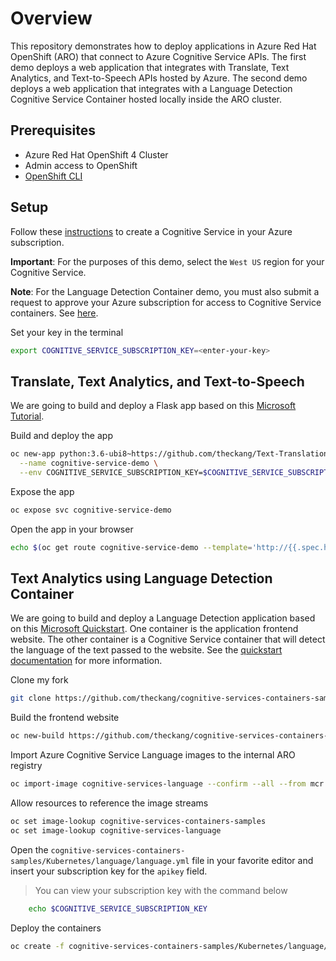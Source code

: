 # Overview

This repository demonstrates how to deploy applications in Azure Red Hat OpenShift (ARO) that connect to Azure Cognitive Service APIs.  The first demo deploys a web application that integrates with Translate, Text Analytics, and Text-to-Speech APIs hosted by Azure.  The second demo deploys a web application that integrates with a Language Detection Cognitive Service Container hosted locally inside the ARO cluster.

## Prerequisites

* Azure Red Hat OpenShift 4 Cluster
* Admin access to OpenShift
* [OpenShift CLI](https://docs.openshift.com/container-platform/4.6/cli_reference/openshift_cli/getting-started-cli.html)

## Setup

Follow these [instructions](https://docs.microsoft.com/en-us/azure/cognitive-services/cognitive-services-apis-create-account?tabs=multiservice%2Cwindows#prerequisites) to create a Cognitive Service in your Azure subscription.

**Important**: For the purposes of this demo, select the `West US` region for your Cognitive Service.

**Note**: For the Language Detection Container demo, you must also submit a request to approve your Azure subscription for access to Cognitive Service containers.  See [here](https://docs.microsoft.com/en-us/azure/cognitive-services/containers/container-faq#how-do-i-access-and-use-a-gated-preview-container).

Set your key in the terminal

```bash
export COGNITIVE_SERVICE_SUBSCRIPTION_KEY=<enter-your-key>
```

## Translate, Text Analytics, and Text-to-Speech

We are going to build and deploy a Flask app based on this [Microsoft Tutorial](https://github.com/MicrosoftTranslator/Text-Translation-API-V3-Flask-App-Tutorial).

Build and deploy the app

```bash
oc new-app python:3.6-ubi8~https://github.com/theckang/Text-Translation-API-V3-Flask-App-Tutorial \
  --name cognitive-service-demo \
  --env COGNITIVE_SERVICE_SUBSCRIPTION_KEY=$COGNITIVE_SERVICE_SUBSCRIPTION_KEY
```

Expose the app

```bash
oc expose svc cognitive-service-demo
```

Open the app in your browser

```bash
echo $(oc get route cognitive-service-demo --template='http://{{.spec.host}}')
```

## Text Analytics using Language Detection Container

We are going to build and deploy a Language Detection application based on this [Microsoft Quickstart](https://docs.microsoft.com/en-us/azure/cognitive-services/containers/azure-kubernetes-recipe).  One container is the application frontend website.  The other container is a Cognitive Service container that will detect the language of the text passed to the website.  See the [quickstart documentation](https://docs.microsoft.com/en-us/azure/cognitive-services/containers/azure-kubernetes-recipe#the-sample-containers) for more information.

Clone my fork

```bash
git clone https://github.com/theckang/cognitive-services-containers-samples
```

Build the frontend website

```bash
oc new-build https://github.com/theckang/cognitive-services-containers-samples --context-dir dotnet/Language/FrontendService --strategy docker
```

Import Azure Cognitive Service Language images to the internal ARO registry

```bash
oc import-image cognitive-services-language --confirm --all --from mcr.microsoft.com/azure-cognitive-services/textanalytics/language
```

Allow resources to reference the image streams

```bash
oc set image-lookup cognitive-services-containers-samples
oc set image-lookup cognitive-services-language
```

Open the `cognitive-services-containers-samples/Kubernetes/language/language.yml` file in your favorite editor and insert your subscription key for the `apikey` field.

> You can view your subscription key with the command below

```bash
    echo $COGNITIVE_SERVICE_SUBSCRIPTION_KEY
```

Deploy the containers

```bash
oc create -f cognitive-services-containers-samples/Kubernetes/language/language.yml
```
